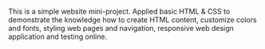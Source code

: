 This is a simple website mini-project. Applied basic HTML & CSS to demonstrate the knowledge how to create HTML content, customize colors and fonts, styling web pages and navigation, responsive web design application and testing online.
